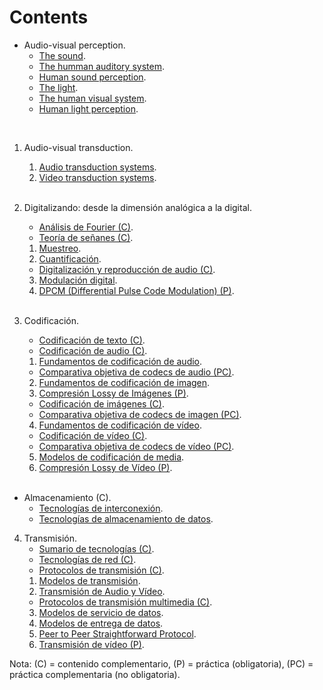 # Contents

* Audio-visual perception.
    * [The sound](https://cdn.rawgit.com/vicente-gonzalez-ruiz/The_Sound/master/index.html).
    * [The humman auditory system](https://cdn.rawgit.com/vicente-gonzalez-ruiz/The_Human_Auditory_System/master/index.html).
    * [Human sound perception](https://cdn.rawgit.com/vicente-gonzalez-ruiz/Human_Sound_Perception/master/index.html).
    * [The light](https://cdn.rawgit.com/vicente-gonzalez-ruiz/the_light/master/index.html).
    * [The human visual system](https://cdn.rawgit.com/vicente-gonzalez-ruiz/the_human_visual_system/master/index.html).
    * [Human light perception](https://cdn.rawgit.com/vicente-gonzalez-ruiz/Human_Light_Perception/master/index.html).
</br>

1. Audio-visual transduction.
    1. [Audio transduction systems](https://cdn.rawgit.com/vicente-gonzalez-ruiz/audio_systems/master/index.html).
    2. [Video transduction systems](https://cdn.rawgit.com/vicente-gonzalez-ruiz/video_transduction_systems/master/index.html).
</br></br>

2. Digitalizando: desde la dimensión analógica a la digital.
    * [Análisis de Fourier (C)](../../Apuntes/Signals/Fourier_Analysis/index.html).
    * [Teoría de señanes (C)](../../Apuntes/Signals/Theory/index.html).
    1. [Muestreo](../../Apuntes/Signals/Sampling/index.html).
    2. [Cuantificación](../../Apuntes/Signals/Quantization/index.html).
    * [Digitalización y reproducción de audio (C)](../../Apuntes/Multimedia/Record_and_play/index.html).
    3. [Modulación digital](../../Apuntes/Signals/Digital_modulation/index.html).
    4. [DPCM (Differential Pulse Code Modulation) (P)](../../Apuntes/Coding/Audio/DPCM/index.html).
</br></br>

3. Codificación.
    * [Codificación de texto (C)](../../Apuntes/Coding/Text/index.html).
    * [Codificación de audio (C)](../../Apuntes/Coding/Audio/index.html).
    1. [Fundamentos de codificación de audio](../../Apuntes/Coding/Audio/00-Fundamentals/index.html).
    * [Comparativa objetiva de codecs de audio (PC)](../../Apuntes/Coding/Audio/Comparativa/index.html).
    2. [Fundamentos de codificación de imagen](../../Apuntes/Coding/Image/00-Fundamentals/index.html).
    3. [Compresión Lossy de Imágenes (P)](../../Apuntes/Coding/Image/Image-Compression-Lab/index.html).
    * [Codificación de imágenes (C)](../../Apuntes/Coding/Image/index.html).
    * [Comparativa objetiva de codecs de imagen (PC)](../../Apuntes/Coding/Image/Comparativa/index.html).
    4. [Fundamentos de codificación de vídeo](../../Apuntes/Coding/Video/00-Fundamentals/index.html).
    * [Codificación de vídeo (C)](../../Apuntes/Coding/Video/index.html).
    * [Comparativa objetiva de codecs de vídeo (PC)](../../Apuntes/Coding/Video/Practicas/Comparativa/index.html).
    5. [Modelos de codificación de media](../../Apuntes/Coding/Media_Encoding_Models/index.html).
    6. [Compresión Lossy de Vídeo (P)](../../Apuntes/Coding/Video/Video-Compression-Lab/index.html).
</br></br>

* Almacenamiento (C).
    * [Tecnologías de interconexión](../../Apuntes/Storage/Connection_Technologies/index.html).
    * [Tecnologías de almacenamiento de datos](../../Apuntes/Storage/Data_Storage_Devices/index.html). <!-- Disk I/O of video -->

4. Transmisión.
    * [Sumario de tecnologías (C)](../../Apuntes/Networking/Technologies/Summary/index.html).
    * [Tecnologías de red (C)](../../Apuntes/Networking/Technologies/index.html).
    * [Protocolos de transmisión (C)](../../Apuntes/Networking/Protocols/index.html). <!-- Latencies and bit-rates -->
    1. [Modelos de transmisión](../../Apuntes/Networking/Models/index.html).
    2. [Transmisión de Audio y Vídeo](../../Apuntes/Delivery/Basics/index.html).
    * [Protocolos de transmisión multimedia (C)](../../Apuntes/Networking/Protocols/Level-5/05-multimedia/index.html).
    3. [Modelos de servicio de datos](../../Apuntes/Delivery/Data_Service_Models/index.html). <!-- Icecast y P2PSP-IMS -->
    4. [Modelos de entrega de datos](../../Apuntes/Delivery/Media_Delivery_Models/index.html).
    5. [Peer to Peer Straightforward Protocol](http://slides.p2psp.org/Elche-2015).
    6. [Transmisión de vídeo (P)](../../Apuntes/Networking/Practicas/Video_transmission/index.html).
    <!--5. [Real-time streaming with Icecast (P)](../../Apuntes/Delivery/Practicas/Real-time_streaming_Icecast/index.html).-->

Nota: (C) = contenido complementario, (P) = práctica (obligatoria), (PC) = práctica complementaria (no obligatoria).


